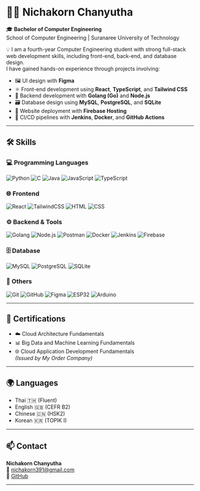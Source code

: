 # 👩‍💻 Nichakorn Chanyutha

🎓 **Bachelor of Computer Engineering**  
School of Computer Engineering | Suranaree University of Technology  

💡 I am a fourth-year Computer Engineering student with strong full-stack web development skills, including front-end, back-end, and database design.  
I have gained hands-on experience through projects involving:

- 🖼️ UI design with **Figma**
- ⚛️ Front-end development using **React**, **TypeScript**, and **Tailwind CSS**
- 🔧 Backend development with **Golang (Go)** and **Node.js**
- 🗃️ Database design using **MySQL**, **PostgreSQL**, and **SQLite**
- 🚀 Website deployment with **Firebase Hosting**
- 🔁 CI/CD pipelines with **Jenkins**, **Docker**, and **GitHub Actions**

---

## 🛠️ Skills

### 💻 Programming Languages
![Python](https://img.shields.io/badge/Python-3776AB?style=flat&logo=python&logoColor=white)
![C](https://img.shields.io/badge/C-00599C?style=flat&logo=c&logoColor=white)
![Java](https://img.shields.io/badge/Java-007396?style=flat&logo=java&logoColor=white)
![JavaScript](https://img.shields.io/badge/JavaScript-F7DF1E?style=flat&logo=javascript&logoColor=black)
![TypeScript](https://img.shields.io/badge/TypeScript-3178C6?style=flat&logo=typescript&logoColor=white)

### 🌐 Frontend
![React](https://img.shields.io/badge/React-61DAFB?style=flat&logo=react&logoColor=black)
![TailwindCSS](https://img.shields.io/badge/TailwindCSS-06B6D4?style=flat&logo=tailwind-css&logoColor=white)
![HTML](https://img.shields.io/badge/HTML-E34F26?style=flat&logo=html5&logoColor=white)
![CSS](https://img.shields.io/badge/CSS-1572B6?style=flat&logo=css3&logoColor=white)

### ⚙️ Backend & Tools
![Golang](https://img.shields.io/badge/Go-00ADD8?style=flat&logo=go&logoColor=white)
![Node.js](https://img.shields.io/badge/Node.js-339933?style=flat&logo=node.js&logoColor=white)
![Postman](https://img.shields.io/badge/Postman-FF6C37?style=flat&logo=postman&logoColor=white)
![Docker](https://img.shields.io/badge/Docker-2496ED?style=flat&logo=docker&logoColor=white)
![Jenkins](https://img.shields.io/badge/Jenkins-D24939?style=flat&logo=jenkins&logoColor=white)
![Firebase](https://img.shields.io/badge/Firebase-FFCA28?style=flat&logo=firebase&logoColor=black)

### 🗄️ Database
![MySQL](https://img.shields.io/badge/MySQL-4479A1?style=flat&logo=mysql&logoColor=white)
![PostgreSQL](https://img.shields.io/badge/PostgreSQL-4169E1?style=flat&logo=postgresql&logoColor=white)
![SQLite](https://img.shields.io/badge/SQLite-003B57?style=flat&logo=sqlite&logoColor=white)

### 🔧 Others
![Git](https://img.shields.io/badge/Git-F05032?style=flat&logo=git&logoColor=white)
![GitHub](https://img.shields.io/badge/GitHub-181717?style=flat&logo=github&logoColor=white)
![Figma](https://img.shields.io/badge/Figma-F24E1E?style=flat&logo=figma&logoColor=white)
![ESP32](https://img.shields.io/badge/ESP32-003B57?style=flat)
![Arduino](https://img.shields.io/badge/Arduino-00979D?style=flat&logo=arduino&logoColor=white)

---

## 📄 Certifications
- ☁️ Cloud Architecture Fundamentals  
- 📊 Big Data and Machine Learning Fundamentals  
- 🌐 Cloud Application Development Fundamentals  
*(Issued by My Order Company)*

---

## 🌍 Languages
- Thai 🇹🇭 (Fluent)  
- English 🇬🇧 (CEFR B2)  
- Chinese 🇨🇳 (HSK2)  
- Korean 🇰🇷 (TOPIK I)

---

## 📫 Contact

**Nichakorn Chanyutha**  
📧 nichakorn391@gmail.com  
🔗 [GitHub](https://github.com/Nichakorn25)  

---

